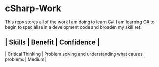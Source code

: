 # cSharp-Work
This repo stores all of the work I am doing to learn C#, I am learning C# to begin to specialise in a development code and broaden my skill set.


| Skills | Benefit | Confidence |
-----------------------------------
| Critical Thinking | Problem solving and understanding what causes problems | Medium |

